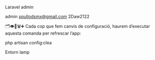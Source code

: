 Laravel admin

admin
xpullodsmx@gmail.com
2Daw2122

🗂️👁️📝🗑️➕
Cada cop que fem canvis de configuració, haurem d’executar aquesta comanda per refrescar l’app:

php artisan config:clea


Entorn lamp


